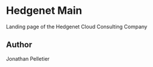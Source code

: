 # Hedgenet Main
Landing page of the Hedgenet Cloud Consulting Company

## Author
Jonathan Pelletier
